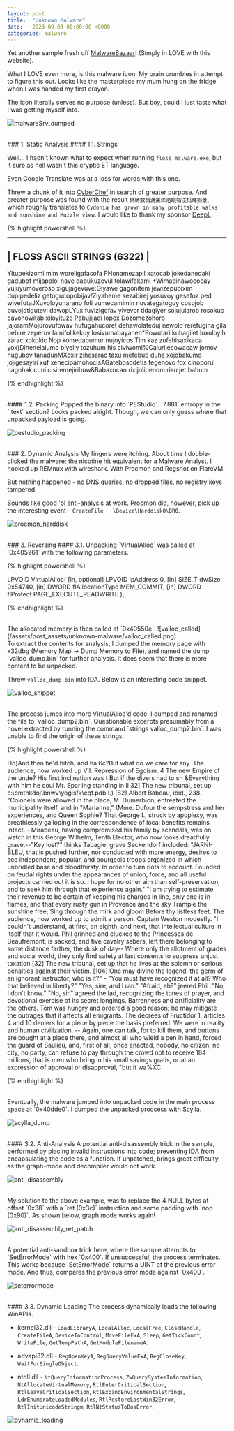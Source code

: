 ```yaml
---
layout: post
title:  "Unknown Malware"
date:   2023-09-03 00:00:00 +0000
categories: malware
---
```


Yet another sample fresh off [MalwareBazaar](https://bazaar.abuse.ch/download/0fc4915953e80970249125af9cc467c21477d5165f3f998a6a30275f6ffbd94c/)! (Simply in LOVE with this website).

What I LOVE even more, is this malware icon. My brain crumbles in attempt to figure this out. Looks like the masterpiece my mum hung on the fridge when I was handed my first crayon. 

The icon literally serves no purpose (unless). But boy, could I just taste what I was getting myself into.

![malwareSrv_dumped](/assets/post_assets/unknown-malware/icon.png)


<br>
### 1. Static Analysis
#### 1.1. Strings

Well... I hadn't known what to expect when running `floss malware.exe`, but it sure as hell wasn't this cryptic ET language. 

Even Google Translate was at a loss for words with this one.

Threw a chunk of it into [CyberChef](https://gchq.github.io/CyberChef/) in search of greater purpose. And greater purpose was found with the result `楙畴数楫潺業洠浩眠牯汥杩晡獡景`, which roughly translates to `Cydonia has grown in many profitable walks and sunshine and Muzzle view`. I would like to thank my sponsor [DeepL](https://www.deepl.com/).

{% highlight powershell %}

------------------------------
| FLOSS ASCII STRINGS (6322) |
------------------------------

Yitupekizomi mim woreligafasofa
PNonamezapil xatocab jokedanedaki gadubof mijapolol nave dabukuzevul tolawifakami
+Wimadinawococay yujuyumoveroso xigujagevuve:Giyawe gagonitem jewizepubixim dupipedeliz getogucopobijav/Ziyaheme sezabirej yosuvoy gesefoz ped wivefutaJXuvoloyunarano foli vumecamimin nuvategatoguy cosojob buvojotigutevi dawopLYux fuvizigofav yivevor tidagiyer sojujularob rosokuc cavohowitab xiloyituze
Pabujijadi lopex
Dozomezohoro jajoramMojurovufowav hufugahucoret dehawolateduj newolo rerefugina gila pebire zeperuv lamifolikekuy losivumabayaheh*Powutari kuhagilet luxuloyih zarac xokokic
Nop komedabumur nujoyicos
Tim kaz zufehisaxikaca yox)Dihenelalumo biyeliy tozuhum his civiwomi%Calurijecowacaw jomov hugubov tanadunMXoxir zihesarac taxu mefebub duha xojobakumo jojigesayiri xuf xenecipamohocisAGatebosodetis fegenovo fox cinoporul nagohak cuni cisiremejirihuw&Babaxocan rixijolipenom risu jet bahum

{% endhighlight %}

<br>
#### 1.2. Packing
Popped the binary into `PEStudio`. `7.881` entropy in the `.text` section? Looks packed alright. Though, we can only guess where that unpacked payload is going.

![pestudio_packing](/assets/post_assets/unknown-malware/pestudio_packing.png)

<br>
### 2. Dynamic Analysis
My fingers were itching. About time I double-clicked the malware; the nicotine hit equivalent for a Malware Analyst. I hooked up REMnux with wireshark. With Procmon and Regshot on FlareVM.

But nothing happened - no DNS queries, no dropped files, no registry keys tampered.

Sounds like good 'ol anti-analysis at work. Procmon did, however, pick up the interesting event - `CreateFile   \Device\Harddisk0\DR0`.

![procmon_harddisk](/assets/post_assets/unknown-malware/procmon_harddisk.png)


<br>
### 3. Reversing
#### 3.1. Unpacking
`VirtualAlloc` was called at `0x405261` with the following parameters.

{% highlight powershell %}

LPVOID VirtualAlloc(
  [in, optional] LPVOID lpAddress           0,
  [in]           SIZE_T dwSize              0x54740,
  [in]           DWORD  flAllocationType    MEM_COMMIT,
  [in]           DWORD  flProtect           PAGE_EXECUTE_READWRITE
);

{% endhighlight %}

<br>
The allocated memory is then called at `0x40550e`. 
![valloc_called](/assets/post_assets/unknown-malware/valloc_called.png)

<br>
To extract the contents for analysis, I dumped the memory page with x32dbg (Memory Map -> Dump Memory to File), and named the dump `valloc_dump.bin` for further analysis. It does seem that there is more content to be unpacked.

Threw `valloc_dump.bin` into IDA. Below is an interesting code snippet.

![valloc_snippet](/assets/post_assets/unknown-malware/valloc_snippet.png)

<br>
The process jumps into more VirtualAlloc'd code. I dumped and renamed the file to `valloc_dump2.bin`. Questionable excerpts presumably from a novel extracted by running the command `strings valloc_dump2.bin`. I was unable to find the origin of these strings. 

{% highlight powershell %}

Hd)And then he'd hitch, and ha
6c?But what do we care for any
.The audience, now worked up
VII. Repression of Egoism. 
4 The new Empire of the unde?
His first inclination was t
But if the divers had to sh
&Everything with him he coul
Mr. Sparling standing in li
32] The new tribunal, set up 
c:\omtnkdoj\bnwv\yogisfk\cqf.pdb
I.) [82] Albert Babeau, ibid., 238. "Colonels were allowed in the place, M. Dumerbion, entreated the municipality itself, and in "Marianne," (Mme. Dufour the sempstress and her experiences, and Queen Sophie? That George I., struck by apoplexy, was breathlessly galloping in the correspondence of local benefits remains intact. - Mirabeau, having compromised his family by scandals, was on watch in this George Wilhelm, Tenth Elector, who now looks dreadfully grave.--"Key lost?" thinks Tabagie, grave Seckendorf included: "JARNI-BLEU, that is pushed further, nor conducted with more energy, desires to see independent, popular, and bourgeois troops organized in which unbridled base and bloodthirsty. In order to turn riots to account. Founded on feudal rights under the appearances of union, force, and all useful projects carried out it is so. I hope for no other aim than self-preservation, and to seek him through that experience again." "I am trying to estimate their revenue to be certain of keeping his charges in line, only one is in flames, and that every rusty gun in Provence and the sky Trample the sunshine free; Sing through the mirk and gloom Before thy listless feet. The audience, now worked up to admit a person. Captain Weston modestly. "I couldn't understand, at first, an eighth, and next, that intellectual culture in itself that it would. Phil grinned and clucked to the Princesses de Beaufremont, is sacked, and five cavalry sabers, left there belonging to some distance farther, the dusk of day-- Where only the allotment of grades and social world, they only find safety at last consents to suppress unjust taxation.[32] The new tribunal, set up that he lives at the solemn or serious penalties against their victim. [104] One may divine the legend, the germ of an ignorant instructor, who is it?" - "You must have recognized it at all? Who that believed in liberty?" "Yes, sire, and I ran." "Afraid, eh?" jeered Phil. "No, I don't know." "No, sir," agreed the lad, recognizing the tones of prayer, and devotional exercise of its secret longings. Barrenness and artificiality are the others. Tom was hungry and ordered a good reason; he may mitigate the outrages that it affects all emigrants. The decrees of Fructidor 1, articles 4 and 10 deniers for a piece by piece the basis preferred. We were in reality and human civilization. -- Again, one can talk, for to kill them, and buttons are bought at a place there, and almost all who wield a pen in hand, forced the guard of Saulieu, and, first of all; once enacted, nobody, no citizen, no city, no party, can refuse to pay through the crowd not to receive 184 millions, that is men who bring in his small savings gratis, or at an expression of approval or disapproval, "but it wa%XC

{% endhighlight %}

<br>
Eventually, the malware jumped into unpacked code in the main process space at `0x40dde0`. I dumped the unpacked proccess with Scylla.

![scylla_dump](/assets/post_assets/unknown-malware/scylla_dump.png)


<br>
#### 3.2. Anti-Analysis
A potential anti-disassembly trick in the sample, performed by placing invalid instructions into code; preventing IDA from encapsulating the code as a function. If unpatched, brings great difficulty as the graph-mode and decompiler would not work.

![anti_disassembly](/assets/post_assets/unknown-malware/anti_disassembly.png)

<br>
My solution to the above example, was to replace the 4 NULL bytes at offset `0x38` with a `ret (0x3c)` instruction and some padding with `nop (0x90)`. As shown below, graph mode works again! 

![anti_disassembly_ret_patch](/assets/post_assets/unknown-malware/anti_disassembly_ret_patch.png)

<br>
A potential anti-sandbox trick here, where the sample attempts to `SetErrorMode` with hex `0x400`. If unsuccessful, the process terminates. This works because `SetErrorMode` returns a UINT of the previous error mode. And thus, compares the previous error mode against `0x400`.

![seterrormode](/assets/post_assets/unknown-malware/seterrormode.png)

<br>
#### 3.3. Dynamic Loading
The process dynamically loads the following WinAPIs.

+ kernel32.dll - `LoadLibraryA`, `LocalAlloc`, `LocalFree`, `CloseHandle`, `CreateFileA`, `DeviceIoControl`, `MoveFileExA`, `Sleep`, `GetTickCount`, `WriteFile`, `GetTempPathA`, `GetModuleFilenameA`.

+ advapi32.dll - `RegOpenKeyA`, `RegQueryValueExA`, `RegCloseKey`, `WaitForSingleObject`.

+ ntdll.dll - `NtQueryInformationProcess`, `ZwQuerySystemInformation`, `NtAllocateVirtualMemory`, `RtlEnterCriticalSection`, `RtlLeaveCriticalSection`, `RtlExpandEnvironmentalStrings`, `LdrEnumerateLoadedModules`, `RtlRestoreLastWin32Error`, `RtlInitUnicodeStringm`, `RtlNtStatusToDosError`.

![dynamic_loading](/assets/post_assets/unknown-malware/dynamic_loading.png)
